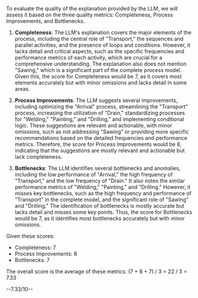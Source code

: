 To evaluate the quality of the explanation provided by the LLM, we will assess it based on the three quality metrics: Completeness, Process Improvements, and Bottlenecks.

1. **Completeness**: The LLM's explanation covers the major elements of the process, including the central role of "Transport," the sequences and parallel activities, and the presence of loops and conditions. However, it lacks detail and critical aspects, such as the specific frequencies and performance metrics of each activity, which are crucial for a comprehensive understanding. The explanation also does not mention "Sawing," which is a significant part of the complete process model. Given this, the score for Completeness would be 7, as it covers most elements accurately but with minor omissions and lacks detail in some areas.

2. **Process Improvements**: The LLM suggests several improvements, including optimizing the "Arrival" process, streamlining the "Transport" process, increasing the utilization of "Drain," standardizing processes for "Welding," "Painting," and "Drilling," and implementing conditional logic. These suggestions are relevant and actionable, with minor omissions, such as not addressing "Sawing" or providing more specific recommendations based on the detailed frequencies and performance metrics. Therefore, the score for Process Improvements would be 8, indicating that the suggestions are mostly relevant and actionable but lack completeness.

3. **Bottlenecks**: The LLM identifies several bottlenecks and anomalies, including the low performance of "Arrival," the high frequency of "Transport," and the low frequency of "Drain." It also notes the similar performance metrics of "Welding," "Painting," and "Drilling." However, it misses key bottlenecks, such as the high frequency and performance of "Transport" in the complete model, and the significant role of "Sawing" and "Drilling." The identification of bottlenecks is mostly accurate but lacks detail and misses some key points. Thus, the score for Bottlenecks would be 7, as it identifies most bottlenecks accurately but with minor omissions.

Given these scores:
- Completeness: 7
- Process Improvements: 8
- Bottlenecks: 7

The overall score is the average of these metrics: (7 + 8 + 7) / 3 = 22 / 3 = 7.33

--7.33/10--